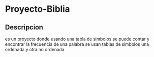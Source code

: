 # Proyecto-Biblia
## Descripcion
es un proyecto donde usando una tabla de simbolos se puede contar y encontrar la frecuencia de una palabra
se usan tablas de simbolos una ordenada y otra no ordenada 
